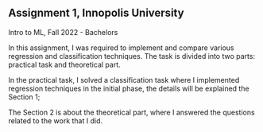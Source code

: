 ## Assignment 1, Innopolis University
Intro to ML, Fall 2022 - Bachelors

In this assignment, I was required to implement and compare various regression and classification techniques. 
The task is divided into two parts: 
practical task and theoretical part. 

In the practical task, I solved a classification task where I implemented regression techniques in the initial phase, 
the details will be explained the Section 1; 

The Section 2 is about the theoretical part, where I answered the questions related to the work that I did.
